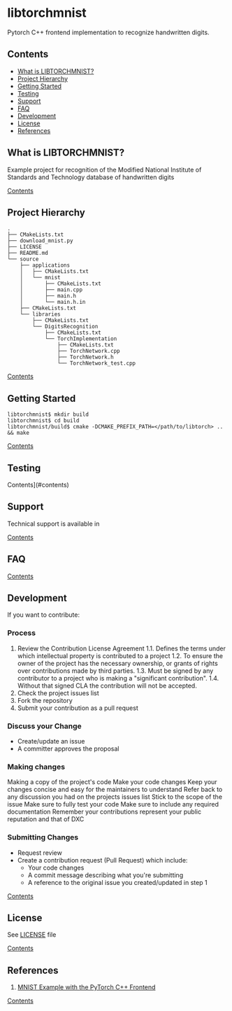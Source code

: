 # libtorchmnist

Pytorch C++ frontend implementation to recognize handwritten digits.

## Contents

* [What is LIBTORCHMNIST?](#what-is-libtorchmnist)
* [Project Hierarchy](#project-hierarchy)
* [Getting Started](#getting-started)
* [Testing](#testing)
* [Support](#support)
* [FAQ](#faq)
* [Development](#development)
* [License](#license)
* [References](#references)

## What is LIBTORCHMNIST?

Example project for recognition of the Modified National Institute of Standards and Technology database of handwritten digits

[Contents](#contents)


## Project Hierarchy

```console
.
├── CMakeLists.txt
├── download_mnist.py
├── LICENSE
├── README.md
└── source
    ├── applications
    │   ├── CMakeLists.txt
    │   └── mnist
    │       ├── CMakeLists.txt
    │       ├── main.cpp
    │       ├── main.h
    │       └── main.h.in
    ├── CMakeLists.txt
    └── libraries
        ├── CMakeLists.txt
        └── DigitsRecognition
            ├── CMakeLists.txt
            └── TorchImplementation
                ├── CMakeLists.txt
                ├── TorchNetwork.cpp
                ├── TorchNetwork.h
                └── TorchNetwork_test.cpp
```

[Contents](#contents)


## Getting Started

```console
libtorchmnist$ mkdir build
libtorchmnist$ cd build
libtorchmnist/build$ cmake -DCMAKE_PREFIX_PATH=</path/to/libtorch> .. && make
```

[Contents](#contents)


## Testing

Contents](#contents)


## Support

Technical support is available in 

[Contents](#contents)

## FAQ

[Contents](#contents)


## Development

If you want to contribute:

### Process

1. Review the Contribution License Agreement
   1.1. Defines the terms under which intellectual property is contributed to a project
   1.2. To ensure the owner of the project has the necessary ownership, or grants of rights over contributions made by third parties.
   1.3. Must be signed by any contributor to a project who is making a "significant contribution".
   1.4. Without that signed CLA the contribution will not be accepted.
2. Check the project issues list
3. Fork the repository
4. Submit your contribution as a pull request

### Discuss your Change

- Create/update an issue
- A committer approves the proposal

### Making changes

Making a copy of the project's code
Make your code changes
Keep your changes concise and easy for the maintainers to understand
Refer back to any discussion you had on the projects issues list
Stick to the scope of the issue
Make sure to fully test your code
Make sure to include any required documentation
Remember your contributions represent your public reputation and that of DXC

### Submitting Changes

- Request review
- Create a contribution request (Pull Request) which include:
  - Your code changes
  - A commit message describing what you're submitting
  - A reference to the original issue you created/updated in step 1  

[Contents](#contents)


## License

See [LICENSE](LICENSE) file

[Contents](#contents)


## References

1. [MNIST Example with the PyTorch C++ Frontend](https://github.com/pytorch/examples/tree/master/cpp/mnist)

[Contents](#contents)

